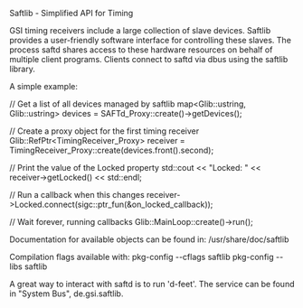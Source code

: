 Saftlib - Simplified API for Timing

GSI timing receivers include a large collection of slave devices. Saftlib
provides a user-friendly software interface for controlling these slaves.
The process saftd shares access to these hardware resources on behalf of
multiple client programs. Clients connect to saftd via dbus using the
saftlib library.

A simple example:

  // Get a list of all devices managed by saftlib
  map<Glib::ustring, Glib::ustring> devices = SAFTd_Proxy::create()->getDevices();

  // Create a proxy object for the first timing receiver
  Glib::RefPtr<TimingReceiver_Proxy> receiver = TimingReceiver_Proxy::create(devices.front().second);

  // Print the value of the Locked property
  std::cout << "Locked: " << receiver->getLocked() << std::endl;

  // Run a callback when this changes
  receiver->Locked.connect(sigc::ptr_fun(&on_locked_callback));

  // Wait forever, running callbacks
  Glib::MainLoop::create()->run();

Documentation for available objects can be found in:
  /usr/share/doc/saftlib

Compilation flags available with:
  pkg-config --cflags saftlib
  pkg-config --libs saftlib

A great way to interact with saftd is to run 'd-feet'.
The service can be found in "System Bus", de.gsi.saftlib.
